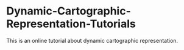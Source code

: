 # Dynamic-Cartographic-Representation-Tutorials

This is an online tutorial about dynamic cartographic representation. 
